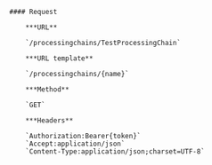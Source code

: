     #### Request

        ***URL**

        `/processingchains/TestProcessingChain`

        ***URL template**

        `/processingchains/{name}`

        ***Method**

        `GET`

        ***Headers**

        `Authorization:Bearer{token}`
        `Accept:application/json`
        `Content-Type:application/json;charset=UTF-8`
